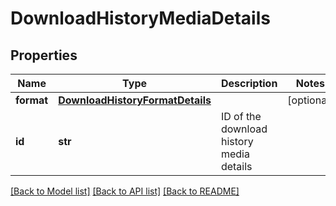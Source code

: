 # DownloadHistoryMediaDetails

## Properties
Name | Type | Description | Notes
------------ | ------------- | ------------- | -------------
**format** | [**DownloadHistoryFormatDetails**](DownloadHistoryFormatDetails.md) |  | [optional] 
**id** | **str** | ID of the download history media details | 

[[Back to Model list]](../README.md#documentation-for-models) [[Back to API list]](../README.md#documentation-for-api-endpoints) [[Back to README]](../README.md)



